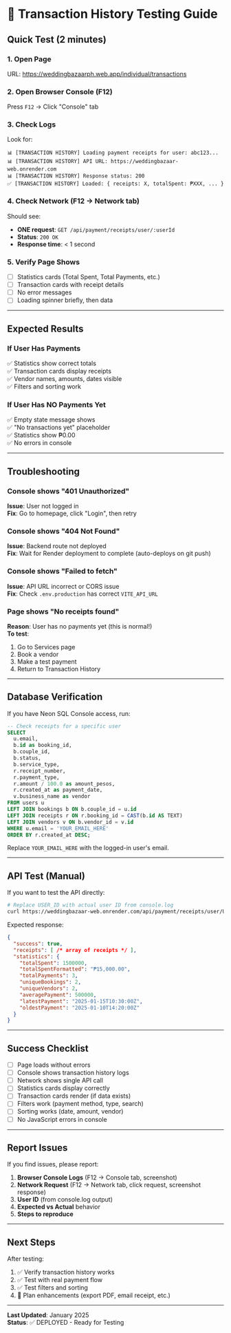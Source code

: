 # 🧪 Transaction History Testing Guide

## Quick Test (2 minutes)

### 1. Open Page
URL: https://weddingbazaarph.web.app/individual/transactions

### 2. Open Browser Console (F12)
Press `F12` → Click "Console" tab

### 3. Check Logs
Look for:
```
📊 [TRANSACTION HISTORY] Loading payment receipts for user: abc123...
📊 [TRANSACTION HISTORY] API URL: https://weddingbazaar-web.onrender.com
📊 [TRANSACTION HISTORY] Response status: 200
✅ [TRANSACTION HISTORY] Loaded: { receipts: X, totalSpent: ₱XXX, ... }
```

### 4. Check Network (F12 → Network tab)
Should see:
- **ONE request**: `GET /api/payment/receipts/user/:userId`
- **Status**: `200 OK`
- **Response time**: < 1 second

### 5. Verify Page Shows
- [ ] Statistics cards (Total Spent, Total Payments, etc.)
- [ ] Transaction cards with receipt details
- [ ] No error messages
- [ ] Loading spinner briefly, then data

---

## Expected Results

### If User Has Payments
✅ Statistics show correct totals  
✅ Transaction cards display receipts  
✅ Vendor names, amounts, dates visible  
✅ Filters and sorting work  

### If User Has NO Payments Yet
✅ Empty state message shows  
✅ "No transactions yet" placeholder  
✅ Statistics show ₱0.00  
✅ No errors in console  

---

## Troubleshooting

### Console shows "401 Unauthorized"
**Issue**: User not logged in  
**Fix**: Go to homepage, click "Login", then retry

### Console shows "404 Not Found"
**Issue**: Backend route not deployed  
**Fix**: Wait for Render deployment to complete (auto-deploys on git push)

### Console shows "Failed to fetch"
**Issue**: API URL incorrect or CORS issue  
**Fix**: Check `.env.production` has correct `VITE_API_URL`

### Page shows "No receipts found"
**Reason**: User has no payments yet (this is normal!)  
**To test**: 
1. Go to Services page
2. Book a vendor
3. Make a test payment
4. Return to Transaction History

---

## Database Verification

If you have Neon SQL Console access, run:

```sql
-- Check receipts for a specific user
SELECT 
  u.email,
  b.id as booking_id,
  b.couple_id,
  b.status,
  b.service_type,
  r.receipt_number,
  r.payment_type,
  r.amount / 100.0 as amount_pesos,
  r.created_at as payment_date,
  v.business_name as vendor
FROM users u
LEFT JOIN bookings b ON b.couple_id = u.id
LEFT JOIN receipts r ON r.booking_id = CAST(b.id AS TEXT)
LEFT JOIN vendors v ON b.vendor_id = v.id
WHERE u.email = 'YOUR_EMAIL_HERE'
ORDER BY r.created_at DESC;
```

Replace `YOUR_EMAIL_HERE` with the logged-in user's email.

---

## API Test (Manual)

If you want to test the API directly:

```bash
# Replace USER_ID with actual user ID from console.log
curl https://weddingbazaar-web.onrender.com/api/payment/receipts/user/USER_ID
```

Expected response:
```json
{
  "success": true,
  "receipts": [ /* array of receipts */ ],
  "statistics": {
    "totalSpent": 1500000,
    "totalSpentFormatted": "₱15,000.00",
    "totalPayments": 3,
    "uniqueBookings": 2,
    "uniqueVendors": 2,
    "averagePayment": 500000,
    "latestPayment": "2025-01-15T10:30:00Z",
    "oldestPayment": "2025-01-10T14:20:00Z"
  }
}
```

---

## Success Checklist

- [ ] Page loads without errors
- [ ] Console shows transaction history logs
- [ ] Network shows single API call
- [ ] Statistics cards display correctly
- [ ] Transaction cards render (if data exists)
- [ ] Filters work (payment method, type, search)
- [ ] Sorting works (date, amount, vendor)
- [ ] No JavaScript errors in console

---

## Report Issues

If you find issues, please report:

1. **Browser Console Logs** (F12 → Console tab, screenshot)
2. **Network Request** (F12 → Network tab, click request, screenshot response)
3. **User ID** (from console.log output)
4. **Expected vs Actual** behavior
5. **Steps to reproduce**

---

## Next Steps

After testing:
1. ✅ Verify transaction history works
2. ✅ Test with real payment flow
3. ✅ Test filters and sorting
4. 🚧 Plan enhancements (export PDF, email receipt, etc.)

---

**Last Updated**: January 2025  
**Status**: ✅ DEPLOYED - Ready for Testing
